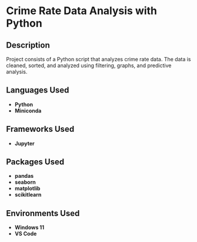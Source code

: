 <h1>Crime Rate Data Analysis with Python</h1>

<h2>Description</h2>
Project consists of a Python script that analyzes crime rate data. The data is cleaned, sorted, and analyzed using filtering, graphs, and predictive analysis.
<br />


<h2>Languages Used</h2>

- <b>Python</b>
- <b>Miniconda</b>

<h2>Frameworks Used</h2>

- <b>Jupyter</b>

<h2>Packages Used</h2>

- <b>pandas</b>
- <b>seaborn</b>
- <b>matplotlib</b>
- <b>scikitlearn</b>

<h2>Environments Used </h2>

- <b>Windows 11</b>
- <b>VS Code</b>


<!--
 ```diff
- text in red
+ text in green
! text in orange
# text in gray
@@ text in purple (and bold)@@
```
--!>
